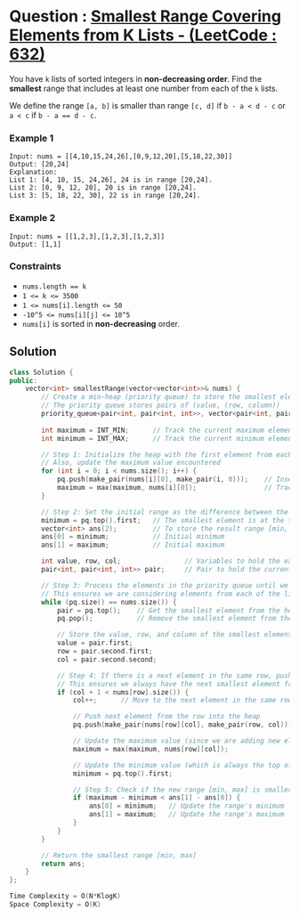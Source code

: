 # Question : [Smallest Range Covering Elements from K Lists - (LeetCode : 632)](https://leetcode.com/problems/smallest-range-covering-elements-from-k-lists/description/)

You have `k` lists of sorted integers in **non-decreasing order**. Find the **smallest** range that includes at least one number from each of the `k` lists.

We define the range `[a, b]` is smaller than range `[c, d]` if `b - a < d - c` or `a < c` if `b - a == d - c`.

### Example 1

```
Input: nums = [[4,10,15,24,26],[0,9,12,20],[5,18,22,30]]
Output: [20,24]
Explanation: 
List 1: [4, 10, 15, 24,26], 24 is in range [20,24].
List 2: [0, 9, 12, 20], 20 is in range [20,24].
List 3: [5, 18, 22, 30], 22 is in range [20,24].
```

### Example 2

```
Input: nums = [[1,2,3],[1,2,3],[1,2,3]]
Output: [1,1]
```

### Constraints
- `nums.length == k`
- `1 <= k <= 3500`
- `1 <= nums[i].length <= 50`
- `-10^5 <= nums[i][j] <= 10^5`
- `nums[i]` is sorted in **non-decreasing** order.

## Solution

```Cpp
class Solution {
public:
    vector<int> smallestRange(vector<vector<int>>& nums) {
        // Create a min-heap (priority queue) to store the smallest elements from each array
        // The priority queue stores pairs of (value, (row, column))
        priority_queue<pair<int, pair<int, int>>, vector<pair<int, pair<int, int>>>, greater<pair<int, pair<int, int>>>> pq;
        
        int maximum = INT_MIN;      // Track the current maximum element in the range
        int minimum = INT_MAX;      // Track the current minimum element in the range

        // Step 1: Initialize the heap with the first element from each list
        // Also, update the maximum value encountered
        for (int i = 0; i < nums.size(); i++) {
            pq.push(make_pair(nums[i][0], make_pair(i, 0)));    // Insert (value, (row, column))
            maximum = max(maximum, nums[i][0]);                 // Track the maximum value of the first elements
        }

        // Step 2: Set the initial range as the difference between the minimum and maximum
        minimum = pq.top().first;   // The smallest element is at the top of the heap
        vector<int> ans(2);         // To store the result range [min, max]
        ans[0] = minimum;           // Initial minimum
        ans[1] = maximum;           // Initial maximum

        int value, row, col;                // Variables to hold the extracted value and its indices
        pair<int, pair<int, int>> pair;     // Pair to hold the current minimum value and its indices

        // Step 3: Process the elements in the priority queue until we exhaust one of the lists
        // This ensures we are considering elements from each of the lists in the current range
        while (pq.size() == nums.size()) {
            pair = pq.top();    // Get the smallest element from the heap
            pq.pop();           // Remove the smallest element from the heap

            // Store the value, row, and column of the smallest element.
            value = pair.first;
            row = pair.second.first;
            col = pair.second.second;

            // Step 4: If there is a next element in the same row, push it into the heap.
            // This ensures we always have the next smallest element from the matrix.
            if (col + 1 < nums[row].size()) {
                col++;      // Move to the next element in the same row

                // Push next element from the row into the heap
                pq.push(make_pair(nums[row][col], make_pair(row, col)));

                // Update the maximum value (since we are adding new elements to the heap)
                maximum = max(maximum, nums[row][col]);

                // Update the minimum value (which is always the top of the heap)
                minimum = pq.top().first;

                // Step 5: Check if the new range [min, max] is smaller than the previous best range
                if (maximum - minimum < ans[1] - ans[0]) {
                    ans[0] = minimum;   // Update the range's minimum
                    ans[1] = maximum;   // Update the range's maximum
                }
            }
        }

        // Return the smallest range [min, max]
        return ans;
    }
};

Time Complexity = O(N*KlogK)
Space Complexity = O(K)
```